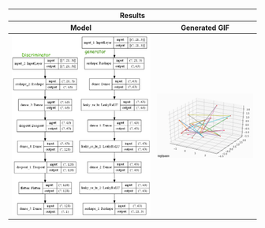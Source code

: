 
<table border="0" bordercolor="red" align="center">
    <tr>
        <th colspan="2">Results</th> 
    </tr>
    <tr>
        <th>Model</th>
        <th>Generated GIF</th>
    </tr>
    <tr>
        <th><img src="trail1.png"></th>
        <th><img src="trail1.gif"></th>
    </tr>
</table>
